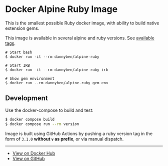 # Docker Alpine Ruby Image

This is the smallest possible Ruby docker image, with ability to 
build native extension gems.

This image is available in several alpine and ruby versions. See 
[available tags][3].

```shell
# Start bash
$ docker run -it --rm dannyben/alpine-ruby

# Start IRB
$ docker run -it --rm dannyben/alpine-ruby irb

# Show gem environment
$ docker run --rm dannyben/alpine-ruby gem env
```

## Development

Use the docker-compose to build and test:

```bash
$ docker compose build
$ docker compose run --rm version
```

Image is built using GitHub Actions by pushing a ruby version tag in the form
of `3.1.0` **without `v` as prefix**, or via manual dispatch.

---

- [View on Docker Hub][1]
- [View on GitHub][2]

[1]: https://hub.docker.com/r/dannyben/alpine-ruby/
[2]: https://github.com/DannyBen/docker-alpine-ruby
[3]: https://hub.docker.com/r/dannyben/alpine-ruby/tags/
